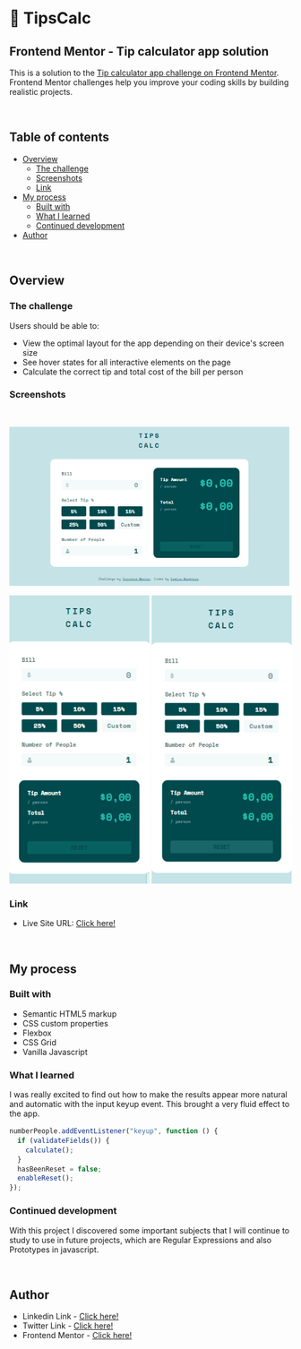 # 💸 TipsCalc

## Frontend Mentor - Tip calculator app solution

This is a solution to the [Tip calculator app challenge on Frontend Mentor](https://www.frontendmentor.io/challenges/tip-calculator-app-ugJNGbJUX). Frontend Mentor challenges help you improve your coding skills by building realistic projects.

<br>

## Table of contents

- [Overview](#overview)
  - [The challenge](#the-challenge)
  - [Screenshots](#screenshots)
  - [Link](#link)
- [My process](#my-process)
  - [Built with](#built-with)
  - [What I learned](#what-i-learned)
  - [Continued development](#continued-development)
- [Author](#author)

<br>

## Overview

### The challenge

Users should be able to:

- View the optimal layout for the app depending on their device's screen size
- See hover states for all interactive elements on the page
- Calculate the correct tip and total cost of the bill per person

### Screenshots

<br>

<p>
  <img alt="Desktop TipsCalc Interface" title="DesktopTipsCalc" src="design/Final/TipsCalc-Desktop.gif" width="500">
</p>

<p>
    <img alt="Mobile TipsCalc Interface" title="MobileTipsCalc" src="design/Final/TipsCalc-Mobile.gif" width="250px" height="515">
    <img alt="Mobile TipsCalc Interface" title="MobileTipsCalc" src="design/Final/Mobile-Final-View.png" width="250px" height="515">
</p>

### Link

- Live Site URL: [Click here!](https://your-live-site-url.com)

<br>

## My process

### Built with

- Semantic HTML5 markup
- CSS custom properties
- Flexbox
- CSS Grid
- Vanilla Javascript

### What I learned

I was really excited to find out how to make the results appear more natural and automatic with the input keyup event. This brought a very fluid effect to the app.

```js
numberPeople.addEventListener("keyup", function () {
  if (validateFields()) {
    calculate();
  }
  hasBeenReset = false;
  enableReset();
});
```

### Continued development

With this project I discovered some important subjects that I will continue to study to use in future projects, which are Regular Expressions and also Prototypes in javascript.

<br>

## Author

- Linkedin Link - [Click here!](https://www.linkedin.com/in/evelyn-monteiro-5b61981b3/)
- Twitter Link - [Click here!](https://twitter.com/Evelyn39310366)
- Frontend Mentor - [Click here!](https://www.frontendmentor.io/profile/evelynmonteiro)

